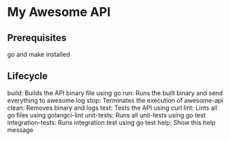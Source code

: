 # My Awesome API

## Prerequisites

go and make installed

## Lifecycle

build: Builds the API binary file using go
run: Runs the built binary and send everything to awesome.log
stop: Terminates the execution of awesome-api
clean: Removes binary and logs
test: Tests the API using curl
lint: Lints all go files using golangci-lint
unit-tests: Runs all unit-tests using go test
integration-tests: Runs integration test using go test
help: Show this help message
